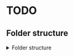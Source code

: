 # TODO

## Folder structure

<details>
<summary>Folder structure</summary>
<div markdown="1">
- `cse`
  - ~~`env`~~
  - ~~`venv`~~
  - ~~`node_modules`~~
  - ~~`yarn.lock`~~
  - **`todo`**
    - ~~`node_modules`~~
    - `public`
      - `favicon.ico`
      - `index.html`
      - `manifest.json`
      - `robots.txt`
    - `src`
      - `assets`
      - `components`
      - `styles`
      - `App.js`
      - `index.js`
    - `.gitignore`
    - `package.json`
    - `README.md`
    - `README_dev.md`
    - `yarn.lock`
</div>
</details>